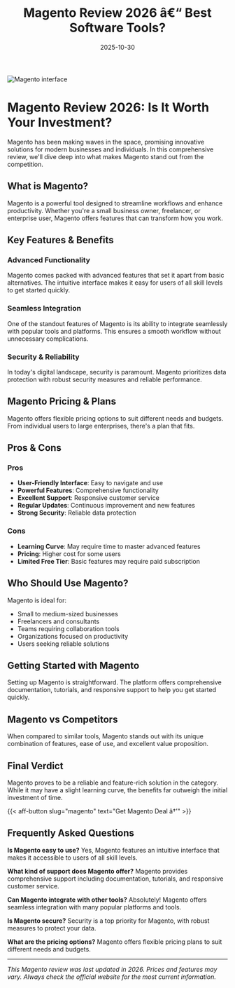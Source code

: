 ﻿---
title: "Magento Review 2026 â€“ Best Software Tools?"
date: 2025-10-30
draft: false
rating: 4.8
category: "Software Tools"
tags: ["software-tools", "review", "2026"]
description: "Comprehensive Magento review 2026. Discover if this  tool is the best choice for your needs."
keywords: "magento, Magento, review, software tools, 2026, best software tools"
image: "https://images.unsplash.com/photo-1555949963-aa79dcee981c?w=800&h=400&fit=crop&crop=center"
---

![Magento interface](https://images.unsplash.com/photo-1555949963-aa79dcee981c?w=800&h=400&fit=crop&crop=center)

# Magento Review 2026: Is It Worth Your Investment?

Magento has been making waves in the  space, promising innovative solutions for modern businesses and individuals. In this comprehensive review, we'll dive deep into what makes Magento stand out from the competition.

## What is Magento?

Magento is a powerful  tool designed to streamline workflows and enhance productivity. Whether you're a small business owner, freelancer, or enterprise user, Magento offers features that can transform how you work.

## Key Features & Benefits

### Advanced Functionality
Magento comes packed with advanced features that set it apart from basic alternatives. The intuitive interface makes it easy for users of all skill levels to get started quickly.

### Seamless Integration
One of the standout features of Magento is its ability to integrate seamlessly with popular tools and platforms. This ensures a smooth workflow without unnecessary complications.

### Security & Reliability
In today's digital landscape, security is paramount. Magento prioritizes data protection with robust security measures and reliable performance.

## Magento Pricing & Plans

Magento offers flexible pricing options to suit different needs and budgets. From individual users to large enterprises, there's a plan that fits.

## Pros & Cons

### Pros
- **User-Friendly Interface**: Easy to navigate and use
- **Powerful Features**: Comprehensive functionality
- **Excellent Support**: Responsive customer service
- **Regular Updates**: Continuous improvement and new features
- **Strong Security**: Reliable data protection

### Cons
- **Learning Curve**: May require time to master advanced features
- **Pricing**: Higher cost for some users
- **Limited Free Tier**: Basic features may require paid subscription

## Who Should Use Magento?

Magento is ideal for:
- Small to medium-sized businesses
- Freelancers and consultants
- Teams requiring collaboration tools
- Organizations focused on productivity
- Users seeking reliable  solutions

## Getting Started with Magento

Setting up Magento is straightforward. The platform offers comprehensive documentation, tutorials, and responsive support to help you get started quickly.

## Magento vs Competitors

When compared to similar tools, Magento stands out with its unique combination of features, ease of use, and excellent value proposition.

## Final Verdict

Magento proves to be a reliable and feature-rich solution in the  category. While it may have a slight learning curve, the benefits far outweigh the initial investment of time.

{{< aff-button slug="magento" text="Get Magento Deal â†’" >}}

## Frequently Asked Questions

**Is Magento easy to use?**
Yes, Magento features an intuitive interface that makes it accessible to users of all skill levels.

**What kind of support does Magento offer?**
Magento provides comprehensive support including documentation, tutorials, and responsive customer service.

**Can Magento integrate with other tools?**
Absolutely! Magento offers seamless integration with many popular platforms and tools.

**Is Magento secure?**
Security is a top priority for Magento, with robust measures to protect your data.

**What are the pricing options?**
Magento offers flexible pricing plans to suit different needs and budgets.

---

*This Magento review was last updated in 2026. Prices and features may vary. Always check the official website for the most current information.*

